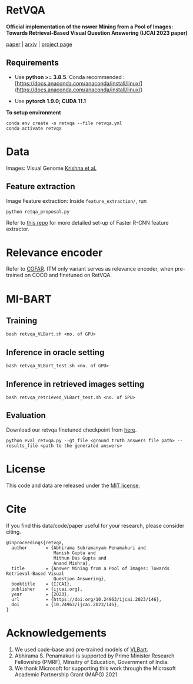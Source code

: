 # RetVQA
**Official implementation of the nswer Mining from a Pool of Images: Towards Retrieval-Based Visual Question Answering (IJCAI 2023 paper)**

[paper](https://www.ijcai.org/proceedings/2023/0146.pdf) | [arxiv](https://arxiv.org/abs/2306.16713) | [project page](https://vl2g.github.io/projects/retvqa/)

## Requirements
* Use **python >= 3.8.5**. Conda recommended : [https://docs.anaconda.com/anaconda/install/linux/](https://docs.anaconda.com/anaconda/install/linux/)

* Use **pytorch 1.9.0; CUDA 11.1**

**To setup environment**
```
conda env create -n retvqa --file retvqa.yml
conda activate retvqa
```

# Data
Images: Visual Genome [Krishna et al.](https://homes.cs.washington.edu/~ranjay/visualgenome/index.html) 

## Feature extraction
Image Feature extraction: Inside ```feature_extraction/```, run

```
python retqa_proposal.py
```

Refer to [this repo](https://github.com/j-min/VL-T5) for more detailed set-up of Faster R-CNN feature extractor.

# Relevance encoder

Refer to [COFAR](https://github.com/vl2g/cofar). ITM only variant serves as relevance encoder, when pre-trained on COCO and finetuned on RetVQA.

# MI-BART 
## Training

```
bash retvqa_VLBart.sh <no. of GPU>
```

## Inference in oracle setting

```
bash retvqa_VLBart_test.sh <no. of GPU>
```

## Inference in retrieved images setting

```
bash retvqa_retrieved_VLBart_test.sh <no. of GPU>
```

## Evaluation

Download our retvqa finetuned checkpoint from [here]().

```
python eval_retvqa.py --gt_file <ground truth answers file path> --results_file <path to the generated answers>
```


# License
This code and data are released under the [MIT license](LICENSE.txt).

# Cite
If you find this data/code/paper useful for your research, please consider citing.

```
@inproceedings{retvqa,
  author       = {Abhirama Subramanyam Penamakuri and
                  Manish Gupta and
                  Mithun Das Gupta and
                  Anand Mishra},
  title        = {Answer Mining from a Pool of Images: Towards Retrieval-Based Visual
                  Question Answering},
  booktitle    = {IJCAI},
  publisher    = {ijcai.org},
  year         = {2023},
  url          = {https://doi.org/10.24963/ijcai.2023/146},
  doi          = {10.24963/ijcai.2023/146},
}
```

# Acknowledgements
1. We used code-base and pre-trained models of [VLBart](https://github.com/j-min/VL-T5).
2. Abhirama S. Penamakuri is supported by Prime Minister Research Fellowship (PMRF), Minsitry of Education, Government of India.
3. We thank Microsoft for supporting this work through the Microsoft Academic Partnership Grant (MAPG) 2021. 

